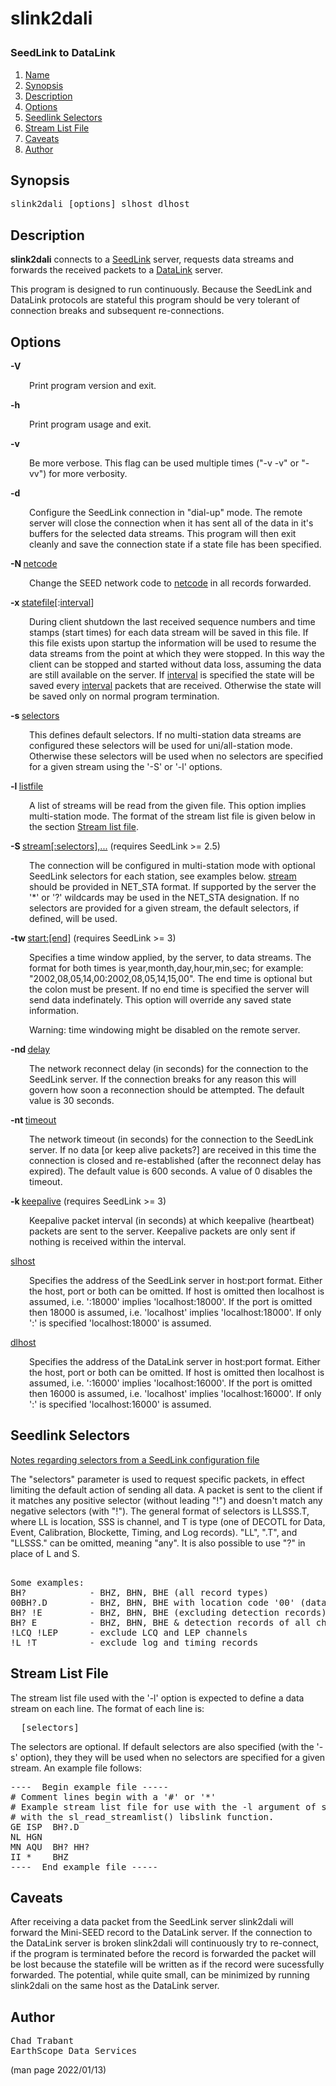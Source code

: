 # <p >slink2dali 
###  SeedLink to DataLink</p>

1. [Name](#)
1. [Synopsis](#synopsis)
1. [Description](#description)
1. [Options](#options)
1. [Seedlink Selectors](#seedlink-selectors)
1. [Stream List File](#stream-list-file)
1. [Caveats](#caveats)
1. [Author](#author)

## <a id='synopsis'>Synopsis</a>

<pre >
slink2dali [options] slhost dlhost
</pre>

## <a id='description'>Description</a>

<p ><b>slink2dali</b> connects to a <u>SeedLink</u> server, requests data streams and forwards the received packets to a <u>DataLink</u> server.</p>

<p >This program is designed to run continuously.  Because the SeedLink and DataLink protocols are stateful this program should be very tolerant of connection breaks and subsequent re-connections.</p>

## <a id='options'>Options</a>

<b>-V</b>

<p style="padding-left: 30px;">Print program version and exit.</p>

<b>-h</b>

<p style="padding-left: 30px;">Print program usage and exit.</p>

<b>-v</b>

<p style="padding-left: 30px;">Be more verbose.  This flag can be used multiple times ("-v -v" or "-vv") for more verbosity.</p>

<b>-d</b>

<p style="padding-left: 30px;">Configure the SeedLink connection in "dial-up" mode.  The remote server will close the connection when it has sent all of the data in it's buffers for the selected data streams.  This program will then exit cleanly and save the connection state if a state file has been specified.</p>

<b>-N </b><u>netcode</u>

<p style="padding-left: 30px;">Change the SEED network code to <u>netcode</u> in all records forwarded.</p>

<b>-x </b><u>statefile</u>[:<u>interval</u>]

<p style="padding-left: 30px;">During client shutdown the last received sequence numbers and time stamps (start times) for each data stream will be saved in this file. If this file exists upon startup the information will be used to resume the data streams from the point at which they were stopped.  In this way the client can be stopped and started without data loss, assuming the data are still available on the server.  If <u>interval</u> is specified the state will be saved every <u>interval</u> packets that are received.  Otherwise the state will be saved only on normal program termination.</p>

<b>-s </b><u>selectors</u>

<p style="padding-left: 30px;">This defines default selectors.  If no multi-station data streams are configured these selectors will be used for uni/all-station mode. Otherwise these selectors will be used when no selectors are specified for a given stream using the '-S' or '-l' options.</p>

<b>-l </b><u>listfile</u>

<p style="padding-left: 30px;">A list of streams will be read from the given file.  This option implies multi-station mode.  The format of the stream list file is given below in the section <u>Stream list file</u>.</p>

<b>-S </b><u>stream[:selectors],...</u>  (requires SeedLink >= 2.5)

<p style="padding-left: 30px;">The connection will be configured in multi-station mode with optional SeedLink selectors for each station, see examples below.  <u>stream</u> should be provided in NET_STA format.  If supported by the server the '*' or '?' wildcards may be used in the NET_STA designation.  If no selectors are provided for a given stream, the default selectors, if defined, will be used.</p>

<b>-tw </b><u>start:[end]</u>  (requires SeedLink >= 3)

<p style="padding-left: 30px;">Specifies a time window applied, by the server, to data streams.  The format for both times is year,month,day,hour,min,sec; for example: "2002,08,05,14,00:2002,08,05,14,15,00".  The end time is optional but the colon must be present.  If no end time is specified the server will send data indefinately.  This option will override any saved state information.</p>

<p style="padding-left: 30px;">Warning: time windowing might be disabled on the remote server.</p>

<b>-nd </b><u>delay</u>

<p style="padding-left: 30px;">The network reconnect delay (in seconds) for the connection to the SeedLink server.  If the connection breaks for any reason this will govern how soon a reconnection should be attempted. The default value is 30 seconds.</p>

<b>-nt </b><u>timeout</u>

<p style="padding-left: 30px;">The network timeout (in seconds) for the connection to the SeedLink server.  If no data [or keep alive packets?] are received in this time the connection is closed and re-established (after the reconnect delay has expired).  The default value is 600 seconds. A value of 0 disables the timeout.</p>

<b>-k </b><u>keepalive</u>  (requires SeedLink >= 3)

<p style="padding-left: 30px;">Keepalive packet interval (in seconds) at which keepalive (heartbeat) packets are sent to the server.  Keepalive packets are only sent if nothing is received within the interval.</p>

<b></b><u>slhost</u>

<p style="padding-left: 30px;">Specifies the address of the SeedLink server in host:port format. Either the host, port or both can be omitted.  If host is omitted then localhost is assumed, i.e.  ':18000' implies 'localhost:18000'.  If the port is omitted then 18000 is assumed, i.e.  'localhost' implies 'localhost:18000'.  If only ':' is specified 'localhost:18000' is assumed.</p>

<b></b><u>dlhost</u>

<p style="padding-left: 30px;">Specifies the address of the DataLink server in host:port format. Either the host, port or both can be omitted.  If host is omitted then localhost is assumed, i.e.  ':16000' implies 'localhost:16000'.  If the port is omitted then 16000 is assumed, i.e.  'localhost' implies 'localhost:16000'.  If only ':' is specified 'localhost:16000' is assumed.</p>

## <a id='seedlink-selectors'>Seedlink Selectors</a>

<p ><u>Notes regarding selectors from a SeedLink configuration file</u></p>

<p >The "selectors" parameter is used to request specific packets, in effect limiting the default action of sending all data. A packet is sent to the client if it matches any positive selector (without leading "!") and doesn't match any negative selectors (with "!").  The general format of selectors is LLSSS.T, where LL is location, SSS is channel, and T is type (one of DECOTL for Data, Event, Calibration, Blockette, Timing, and Log records).  "LL", ".T", and "LLSSS." can be omitted, meaning "any".  It is also possible to use "?" in place of L and S.</p>

<pre >

Some examples:
BH?            - BHZ, BHN, BHE (all record types)
00BH?.D        - BHZ, BHN, BHE with location code '00' (data records)
BH? !E         - BHZ, BHN, BHE (excluding detection records)
BH? E          - BHZ, BHN, BHE & detection records of all channels
!LCQ !LEP      - exclude LCQ and LEP channels
!L !T          - exclude log and timing records
</pre>

## <a id='stream-list-file'>Stream List File</a>

<p >The stream list file used with the '-l' option is expected to define a data stream on each line.  The format of each line is:</p>

<pre >
<net> <station> [selectors]
</pre>

<p >The selectors are optional.  If default selectors are also specified (with the '-s' option), they they will be used when no selectors are specified for a given stream.  An example file follows:</p>

<pre >
----  Begin example file -----
# Comment lines begin with a '#' or '*'
# Example stream list file for use with the -l argument of slclient or
# with the sl_read_streamlist() libslink function.
GE ISP  BH?.D
NL HGN
MN AQU  BH? HH?
II *    BHZ
----  End example file -----
</pre>

## <a id='caveats'>Caveats</a>

<p >After receiving a data packet from the SeedLink server slink2dali will forward the Mini-SEED record to the DataLink server.  If the connection to the DataLink server is broken slink2dali will continuously try to re-connect, if the program is terminated before the record is forwarded the packet will be lost because the statefile will be written as if the record were sucessfully forwarded.  The potential, while quite small, can be minimized by running slink2dali on the same host as the DataLink server.</p>

## <a id='author'>Author</a>

<pre >
Chad Trabant
EarthScope Data Services
</pre>


(man page 2022/01/13)
